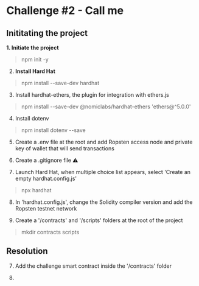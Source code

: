 # Challenge #2 - Call me

## Inititating the project

**1. Initiate the project**
> npm init -y

2. **Install Hard Hat**
> npm install --save-dev hardhat

3. Install hardhat-ethers, the plugin for integration with ethers.js
> npm install --save-dev @nomiclabs/hardhat-ethers 'ethers@^5.0.0' 

4. Install dotenv
> npm install dotenv --save

5. Create a .env file at the root and add Ropsten access node and private key of wallet that will send transactions

6. Create a .gitignore file ⚠️

7. Launch Hard Hat, when multiple choice list appears, select 'Create an empty hardhat.config.js'
> npx hardhat

8. In 'hardhat.config.js', change the Solidity compiler version and add the Ropsten testnet network

9. Create a '/contracts' and '/scripts' folders at the root of the project
> mkdir contracts scripts

## Resolution

7. Add the challenge smart contract inside the '/contracts' folder

8. 